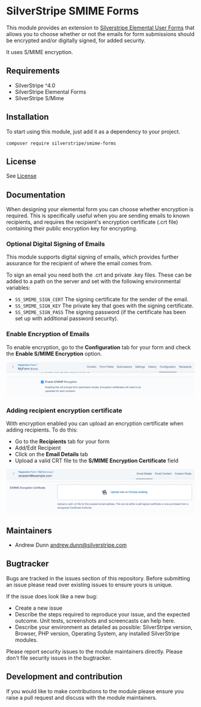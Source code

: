 # SilverStripe SMIME Forms

This module provides an extension to [Silverstripe Elemental User Forms](https://github.com/dnadesign/silverstripe-elemental-userforms)
that allows you to choose whether or not the emails for form submissions should be encrypted and/or digitally signed, for added security.

It uses S/MIME encryption.

## Requirements

* SilverStripe ^4.0
* SilverStripe Elemental Forms
* SilverStripe S/Mime

## Installation
To start using this module, just add it as a dependency to your project.

```
composer require silverstripe/smime-forms
```

## License
See [License](license.md)

## Documentation
When designing your elemental form you can choose whether encryption is required. This is
specifically useful when you are sending emails to known recipients, and requires the recipient's encryption
certificate (.crt file) containing their public encryption key for encrypting.

### Optional Digital Signing of Emails
This module supports digital signing of emails, which provides further assurance for the recipient of where the email comes from.

To sign an email you need both the .crt and private .key files. These can be added to a path on the server and set with the following environmental variables:

- `SS_SMIME_SIGN_CERT` The signing certificate for the sender of the email.
- `SS_SMIME_SIGN_KEY` The private key that goes with the signing certificate.
- `SS_SMIME_SIGN_PASS` The signing password (if the certificate has been set up with additional password security).

### Enable Encryption of Emails
To enable encryption, go to the **Configuration** tab for your form and check the **Enable S/MIME Encryption** option.

![](./docs/assets/EncryptionOption.png)

### Adding recipient encryption certificate
With encryption enabled you can upload an encryption certificate
when adding recipients. To do this:
* Go to the **Recipients** tab for your form
* Add/Edit Recipient
* Click on the **Email Details** tab
* Upload a valid CRT file to the **S/MIME Encryption Certificate** field

![](./docs/assets/RecipientCertificate.png)

## Maintainers
 * Andrew Dunn <andrew.dunn@silverstripe.com>

## Bugtracker
Bugs are tracked in the issues section of this repository. Before submitting an issue please read over
existing issues to ensure yours is unique.

If the issue does look like a new bug:

 - Create a new issue
 - Describe the steps required to reproduce your issue, and the expected outcome. Unit tests, screenshots
 and screencasts can help here.
 - Describe your environment as detailed as possible: SilverStripe version, Browser, PHP version,
 Operating System, any installed SilverStripe modules.

Please report security issues to the module maintainers directly. Please don't file security issues in the bugtracker.

## Development and contribution
If you would like to make contributions to the module please ensure you raise a pull request and discuss with the module maintainers.
